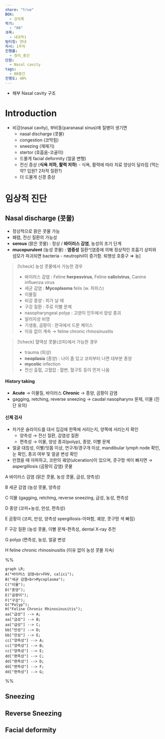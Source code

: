 ```yaml
---
share: "true"
BOX:
  - 강의록
학기:
  - "08"
과목:
  - 내과학1
팀티칭: 연내
차시: 1주차
진행률:
  - 정리_중간
단원:
  - Nasal cavity
tags:
  - 08중간
진행도: 40%
---
```


- 해부 Nasal cavity 구조

# Introduction

- 비강(nasal cavity), 부비동(paranasal sinus)에 질병이 생기면
	- nasal discharge (콧물)
	- congestion (코막힘)
	- sneezing (재채기)
	- stertor (호흡음-코골이)
	- 드물게 facial deformity (얼굴 변형)
	- 전신 증상 (**식욕 저하, 활력 저하**) - 식욕, 활력에 따라 치료 양상이 달라짐 (먹는 약? 입원? 2차적 질환?)
	- 더 드물게 신경 증상

# 임상적 진단

## Nasal discharge (콧물)

- 정상적으로 맑은 콧물 가능
- 폐렴, 전신 질환의 가능성
- **serous** (맑은 콧물) : 정상 / **바이러스 감염**, 농성의 초기 단계
- **mucopurulent** (농성 콧물) : **염증성** 질환^[염증에 의해 정상적인 호흡기 상피와 섬모가 파괴되면 bacteria - neutrophil이 증가함. 퇴행성 호중구 ⇒ 농]

>[!check] 농성 콧물에서 가능한 경우
>- 바이러스 감염 : Feline **herpesvirus**, Feline **calicivirus**, Canine influenza virus
>- 세균 감염 : **Mycoplasma** felis (w. 허피스)
>- 이물질
>- 비강 종양 : 피가 날 때
>- 구강 질환 : 주로 이빨 문제
>- nasopharyngeal polyp : 고양이 인두에서 양성 종괴
>- 알러지성 비영
>- 기생충, 곰팡이 : 한국에서 드문 케이스
>- 이유 없이 계속 → feline chronic rhinosinusitis

>[!check] 혈액성 콧물(코피)에서 가능한 경우
>- trauma (외상)
>- **neoplasia** (종양) : 나이 좀 있고 코피부터 나면 대부분 종양
>- **mycotic** infection
>- 전신 출혈, 고혈압 : 혈변, 혈구토 등이 먼저 나옴

#### History taking

- **Acute** → 이물질, 바이러스
  **Chronic** → 종양, 곰팡이 감염
- gagging, retching, reverse sneezing → caudal nasopharynx 문제, 이물 (진단 유의)

#### 신체 검사

- 차가운 슬라이드를 대서 입김에 한쪽에 서리는지, 양쪽에 서리는지 확인
	- 양측성 → 전신 질환, 감염성 질환
	- 편측성 → 이물, 양성 종괴(polyp), 종양, 이빨 문제
- 얼굴 대칭성, 이빨/잇몸 이상, 연구개/경구개 이상, mandibular lymph node 확인, 눈 확인, 종괴 여부 및 얼굴 변성 확인
- 만졌을 때 아파하고, 코판의 궤양(ulceration)이 있으며, 콧구멍 색이 빠지면 → aspergillosis (곰팡이 감염)
콧물

A 바이러스 감염 (맑은 콧물, 농성 콧물, 급성, 양측성)

B 세균 감염 (농성 콧물, 양측성

C 이물 (gagging, retching, reverse sneezing, 급성, 농성, 편측성

D 종양 (코피+농성, 만성, 편측성)

E 곰팡이 (코피, 만성, 양측성 spergillosis-아파함, 궤양, 콧구멍 색 빠짐)

F 구강 질환 (농성 콧물, 이빨 문제-편측성, dental X-ray 추천

G polyp (편측성, 농성, 얼굴 변성

H feline chronic rhinosinusitis (이유 없이 농성 콧물 지속)

%%
```mermaid
graph LR;
A("바이러스 감염<br>FHV, calici");
B("세균 감염<br>Mycoplasma");
C("이물");
D("종양");
E("곰팡이");
F("구강");
G("Polyp");
H("Feline Chronic Rhinosinusitis");
aa["급성"] --> A;
aa["급성"] --> B;
aa["급성"] --> C;
bb["만성"] --> D;
bb["만성"] --> E;
cc["양측성"] --> A;
cc["양측성"] --> B;
cc["양측성"] --> E;
dd["편측성"] --> C;
dd["편측성"] --> D;
dd["편측성"] --> F;
dd["편측성"] --> G;
```

%%

## Sneezing

## Reverse Sneezing

## Facial deformity